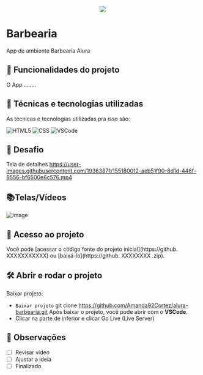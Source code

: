 <p align="center"> <img src="http://img.shields.io/static/v1?label=STATUS_GERAL&message=FINALIZADA&color=RED&style=for-the-badge" #vitrinedev/> </p>

# Barbearia
App de ambiente Barbearia Alura

## 🔨 Funcionalidades do projeto
O App ........

## :bookmark_tabs: Técnicas e tecnologias utilizadas
As técnicas e tecnologias utilizadas pra isso são:

![HTML5](https://img.shields.io/badge/HTML-e06b12?style=for-the-badge&logo=html5&logoColor=white)
![CSS](https://img.shields.io/badge/CSS-1283e0?&style=for-the-badge&logo=css3&logoColor=white)
![VSCode](https://img.shields.io/badge/-VSCode-007ACC?style=for-the-badge&logo=visual-studio-code&logoColor=white)

## 🎯 Desafio
Tela de detalhes
https://user-images.githubusercontent.com/19363871/155180012-aeb51f90-8d1d-446f-8556-bf6500e6c576.mp4

## 📚Telas/Vídeos
![image](https://github.com/Amanda92Cortez/alura-barbearia/assets/19363871/aab6f5e1-1d74-4f3b-b098-082abe86fd5d)


## 📁 Acesso ao projeto
Você pode [acessar o código fonte do projeto inicial](https://github. XXXXXXXXXXX) ou [baixá-lo](https://github. XXXXXXXX .zip).

## 🛠️ Abrir e rodar o projeto
Baixar projeto:
- ` Baixar projeto ` git clone https://github.com/Amanda92Cortez/alura-barbearia.git
Após baixar o projeto, você pode abrir com o **VSCode**. 
- Clicar na parte de inferior e clicar Go Live (Live Server)


## 🔎 Observações
- [ ] Revisar vídeo
- [ ] Ajustar a ideia
- [ ] Finalizado
